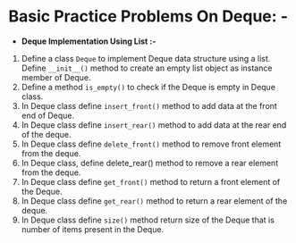 # Basic Practice Problems On Deque: -

- **Deque Implementation Using List :-**
1. Define a class `Deque` to implement Deque data structure using a list. Define `__init__()` method to create an empty 
   list object as instance member of Deque.
2. Define a method `is_empty()` to check if the Deque is empty in Deque class.
3. In Deque class define `insert_front()` method to add data at the front end of Deque.
4. In Deque class define `insert_rear()` method to add data at the rear end of the deque.
5. In Deque class define `delete_front()` method to remove front element from the deque.
6. In Deque class, define delete_rear() method to remove a rear element from the deque.
7. In Deque class define `get_front()` method to return a front element of the Deque.
8. In Deque class define `get_rear()` method to return a rear element of the deque.
9. In Deque class define `size()` method return size of the Deque that is number of items present in the Deque.
